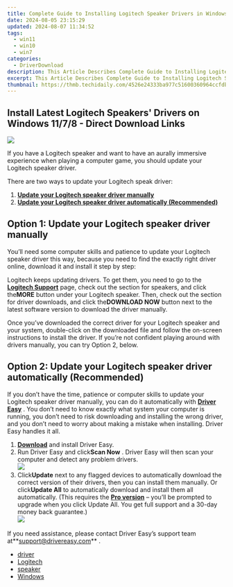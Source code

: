 ```yaml
---
title: Complete Guide to Installing Logitech Speaker Drivers in Windows 11, 7 or 8 OS
date: 2024-08-05 23:15:29
updated: 2024-08-07 11:34:52
tags:
  - win11
  - win10
  - win7
categories:
  - DriverDownload
description: This Article Describes Complete Guide to Installing Logitech Speaker Drivers in Windows 11, 7 or 8 OS
excerpt: This Article Describes Complete Guide to Installing Logitech Speaker Drivers in Windows 11, 7 or 8 OS
thumbnail: https://thmb.techidaily.com/4526e24333ba977c51600360964ccfdbc4ba0f9b4255ce54480ebe44b63f8c8e.jpg
---
```


## Install Latest Logitech Speakers' Drivers on Windows 11/7/8 - Direct Download Links

![](https://images.drivereasy.com/wp-content/uploads/2018/11/img_5bfb63fc1ca58.png)

 If you have a Logitech speaker and want to have an aurally immersive experience when playing a computer game, you should update your Logitech speaker driver.

There are two ways to update your Logitech speak driver:

1. [**Update your Logitech speaker driver manually**](https://tools.techidaily.com/drivereasy/download/)
2. [**Update your Logitech speaker driver automatically (Recommended)**](https://www.drivereasy.com/knowledge/logitech-speaker-drivers-free-download-for-windows/#o2)

## Option 1: Update your Logitech speaker driver manually

 You’ll need some computer skills and patience to update your Logitech speaker driver this way, because you need to find the exactly right driver online, download it and install it step by step:

 Logitech keeps updating drivers. To get them, you need to go to the **[Logitech Support](https://support.logitech.com/en%5Fus/category/speakers-and-sound)**  page, check out the section for speakers, and click the**MORE** button under your Logitech speaker. Then, check out the section for driver downloads, and click the**DOWNLOAD NOW** button next to the latest software version to download the driver manually.

 Once you’ve downloaded the correct driver for your Logitech speaker and your system, double-click on the downloaded file and follow the on-screen instructions to install the driver. If you’re not confident playing around with drivers manually, you can try Option 2, below.

## Option 2: Update your Logitech speaker driver automatically (Recommended)

 If you don’t have the time, patience or computer skills to update your Logitech speaker driver manually, you can do it automatically with **[Driver Easy](https://tools.techidaily.com/drivereasy/download/)**  . You don’t need to know exactly what system your computer is running, you don’t need to risk downloading and installing the wrong driver, and you don’t need to worry about making a mistake when installing. Driver Easy handles it all.

1. **[Download](https://tools.techidaily.com/drivereasy/download/)**  and install Driver Easy.
2. Run Driver Easy and click**Scan Now** . Driver Easy will then scan your computer and detect any problem drivers.  
![](https://images.drivereasy.com/wp-content/uploads/2018/11/img_5bfb65e3000f8.jpg)
3. Click**Update** next to any flagged devices to automatically download the correct version of their drivers, then you can install them manually. Or click**Update All** to automatically download and install them all automatically. (This requires the **[Pro version](https://tools.techidaily.com/drivereasy/download/)**  – you’ll be prompted to upgrade when you click Update All. You get full support and a 30-day money back guarantee.)  
![](https://images.drivereasy.com/wp-content/uploads/2018/11/img_5bfb666e60511.jpg)

 If you need assistance, please contact Driver Easy’s support team at**<support@drivereasy.com>** .

* [driver](https://tools.techidaily.com/drivereasy/download/)
* [Logitech](https://tools.techidaily.com/drivereasy/download/)
* [speaker](https://tools.techidaily.com/drivereasy/download/)
* [Windows](https://tools.techidaily.com/drivereasy/download/)

<ins class="adsbygoogle"
     style="display:block"
     data-ad-format="autorelaxed"
     data-ad-client="ca-pub-7571918770474297"
     data-ad-slot="1223367746"></ins>



<ins class="adsbygoogle"
     style="display:block"
     data-ad-client="ca-pub-7571918770474297"
     data-ad-slot="8358498916"
     data-ad-format="auto"
     data-full-width-responsive="true"></ins>
